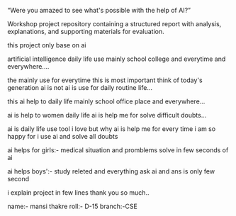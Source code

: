 “Were you amazed to see what's possible with the help of AI?”

Workshop project repository containing a structured report with analysis, explanations, and supporting materials for evaluation.



this project only base on ai 


artificial intelligence daily life use mainly school college and everytime and everywhere....


the mainly use for everytime this is most important think of today's generation ai is not ai is use for daily routine life...


this ai help to daily life mainly school office place and everywhere...

ai is help to women daily life 
ai is help me for solve difficult doubts...

ai is daily life use tool i love but why ai is help me for every time i am so happy for i use ai and solve all doubts

ai helps for girls:- medical situation and promblems solve in few seconds of ai 

ai helps boys':- study releted and everything ask ai and ans is only few second

i explain project in few lines 
thank you so much..

name:- mansi thakre 
roll:- D-15
branch:-CSE
